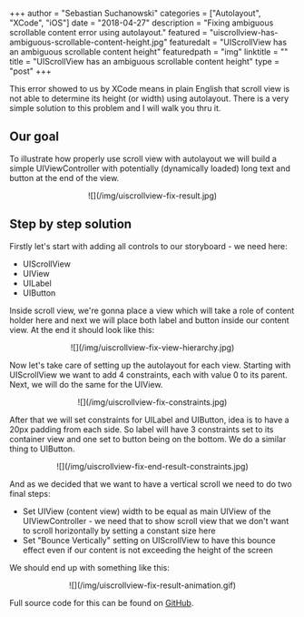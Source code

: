 +++
author = "Sebastian Suchanowski"
categories = ["Autolayout", "XCode", "iOS"]
date = "2018-04-27"
description = "Fixing ambiguous scrollable content error using autolayout."
featured = "uiscrollview-has-ambiguous-scrollable-content-height.jpg"
featuredalt = "UIScrollView has an ambiguous scrollable content height"
featuredpath = "img"
linktitle = ""
title = "UIScrollView has an ambiguous scrollable content height"
type = "post"
+++


This error showed to us by XCode means in plain English that scroll view is not able to determine its height (or width) using autolayout. There is a very simple solution to this problem and I will walk you thru it.

## Our goal
To illustrate how properly use scroll view with autolayout we will build a simple UIViewController with potentially (dynamically loaded) long text and button at the end of the view.

<center>
![](/img/uiscrollview-fix-result.jpg)
</center>

## Step by step solution
Firstly let's start with adding all controls to our storyboard - we need here:

* UIScrollView
* UIView
* UILabel
* UIButton

Inside scroll view, we're gonna place a view which will take a role of content holder here and next we will place both label and button inside our content view. At the end it should look like this:

<center>
![](/img/uiscrollview-fix-view-hierarchy.jpg)
</center>

Now let's take care of setting up the autolayout for each view. Starting with UIScrollView we want to add 4 constraints, each with value 0 to its parent. Next, we will do the same for the UIView.

<center>
![](/img/uiscrollview-fix-constraints.jpg)
</center>

After that we will set constraints for UILabel and UIButton, idea is to have a 20px padding from each side. So label will have 3 constraints set to its container view and one set to button being on the bottom. We do a similar thing to UIButton.

<center>
![](/img/uiscrollview-fix-end-result-constraints.jpg)
</center>

And as we decided that we want to have a vertical scroll we need to do two final steps:
* Set UIView (content view) width to be equal as main UIView of the UIViewController - we need that to show scroll view that we don't want to scroll horizontally by setting a constant size here
* Set "Bounce Vertically" setting on UIScrollView to have this bounce effect even if our content is not exceeding the height of the screen

We should end up with something like this:

<center>
![](/img/uiscrollview-fix-result-animation.gif)
</center>

Full source code for this can be found on [GitHub](https://github.com/Synappse/tutorials/tree/master/ios/01-ambiguous-scrollable-content-height).
